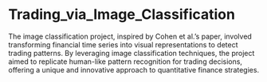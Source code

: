 # Trading_via_Image_Classification

The image classification project, inspired by Cohen et al.’s paper, involved transforming financial time series into visual representations to detect trading patterns. By leveraging image classification techniques, the project aimed to replicate human-like pattern recognition for trading decisions, offering a unique and innovative approach to quantitative finance strategies.
